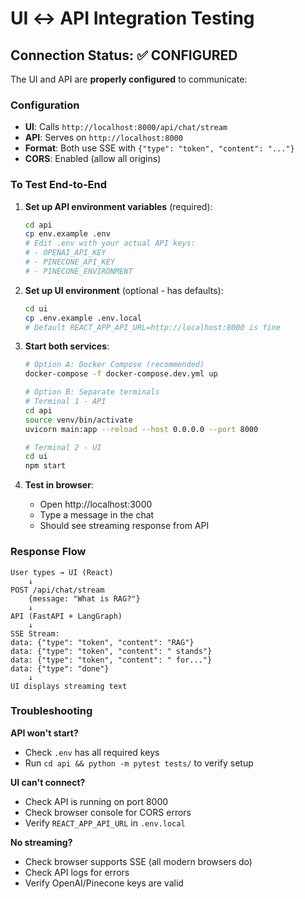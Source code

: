 # UI ↔ API Integration Testing

## Connection Status: ✅ CONFIGURED

The UI and API are **properly configured** to communicate:

### Configuration
- **UI**: Calls `http://localhost:8000/api/chat/stream`
- **API**: Serves on `http://localhost:8000`
- **Format**: Both use SSE with `{"type": "token", "content": "..."}`
- **CORS**: Enabled (allow all origins)

### To Test End-to-End

1. **Set up API environment variables** (required):
   ```bash
   cd api
   cp env.example .env
   # Edit .env with your actual API keys:
   # - OPENAI_API_KEY
   # - PINECONE_API_KEY
   # - PINECONE_ENVIRONMENT
   ```

2. **Set up UI environment** (optional - has defaults):
   ```bash
   cd ui
   cp .env.example .env.local
   # Default REACT_APP_API_URL=http://localhost:8000 is fine
   ```

3. **Start both services**:
   ```bash
   # Option A: Docker Compose (recommended)
   docker-compose -f docker-compose.dev.yml up

   # Option B: Separate terminals
   # Terminal 1 - API
   cd api
   source venv/bin/activate
   uvicorn main:app --reload --host 0.0.0.0 --port 8000

   # Terminal 2 - UI
   cd ui
   npm start
   ```

4. **Test in browser**:
   - Open http://localhost:3000
   - Type a message in the chat
   - Should see streaming response from API

### Response Flow

```
User types → UI (React)
    ↓
POST /api/chat/stream
    {message: "What is RAG?"}
    ↓
API (FastAPI + LangGraph)
    ↓
SSE Stream:
data: {"type": "token", "content": "RAG"}
data: {"type": "token", "content": " stands"}
data: {"type": "token", "content": " for..."}
data: {"type": "done"}
    ↓
UI displays streaming text
```

### Troubleshooting

**API won't start?**
- Check `.env` has all required keys
- Run `cd api && python -m pytest tests/` to verify setup

**UI can't connect?**
- Check API is running on port 8000
- Check browser console for CORS errors
- Verify `REACT_APP_API_URL` in `.env.local`

**No streaming?**
- Check browser supports SSE (all modern browsers do)
- Check API logs for errors
- Verify OpenAI/Pinecone keys are valid
